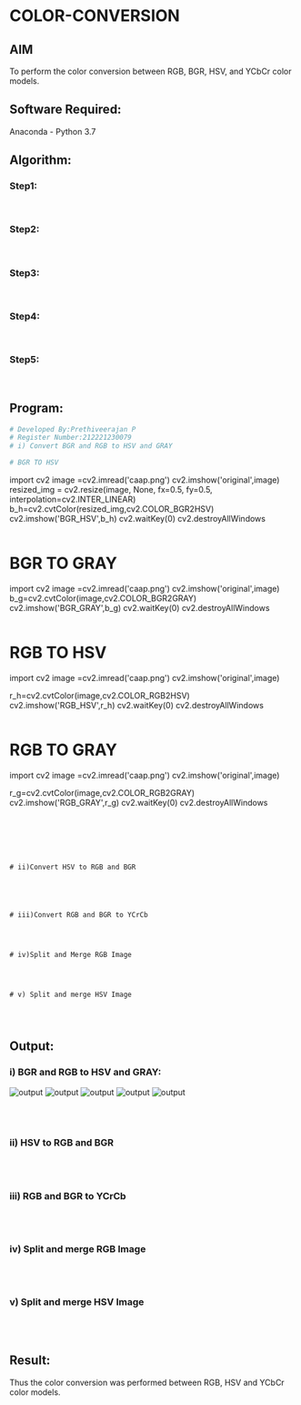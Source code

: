 # COLOR-CONVERSION
## AIM
To perform the color conversion between RGB, BGR, HSV, and YCbCr color models.

## Software Required:
Anaconda - Python 3.7
## Algorithm:
### Step1:
<br>

### Step2:
<br>

### Step3:
<br>

### Step4:
<br>

### Step5:
<br>

## Program:
```python
# Developed By:Prethiveerajan P 
# Register Number:212221230079
# i) Convert BGR and RGB to HSV and GRAY

# BGR TO HSV
```
import cv2
image =cv2.imread('caap.png')
cv2.imshow('original',image)
resized_img = cv2.resize(image, None, fx=0.5, fy=0.5, interpolation=cv2.INTER_LINEAR)
b_h=cv2.cvtColor(resized_img,cv2.COLOR_BGR2HSV)
cv2.imshow('BGR_HSV',b_h)
cv2.waitKey(0)
cv2.destroyAllWindows
```
```
# BGR TO GRAY
import cv2
image =cv2.imread('caap.png')
cv2.imshow('original',image)
b_g=cv2.cvtColor(image,cv2.COLOR_BGR2GRAY)
cv2.imshow('BGR_GRAY',b_g)
cv2.waitKey(0)
cv2.destroyAllWindows
```
```
# RGB TO HSV
import cv2
image =cv2.imread('caap.png')
cv2.imshow('original',image)

r_h=cv2.cvtColor(image,cv2.COLOR_RGB2HSV)
cv2.imshow('RGB_HSV',r_h)
cv2.waitKey(0)
cv2.destroyAllWindows

```
```
# RGB TO GRAY
import cv2
image =cv2.imread('caap.png')
cv2.imshow('original',image)

r_g=cv2.cvtColor(image,cv2.COLOR_RGB2GRAY)
cv2.imshow('RGB_GRAY',r_g)
cv2.waitKey(0)
cv2.destroyAllWindows

```






# ii)Convert HSV to RGB and BGR





# iii)Convert RGB and BGR to YCrCb




# iv)Split and Merge RGB Image




# v) Split and merge HSV Image




```
## Output:
### i) BGR and RGB to HSV and GRAY:
![output](original.png)
![output](bgr_hsv.png)
![output](gray.png)
![output](rgb.png)
![output](rgb_gray.png)

<br>
<br>

### ii) HSV to RGB and BGR
<br>
<br>

### iii) RGB and BGR to YCrCb
<br>
<br>

### iv) Split and merge RGB Image
<br>
<br>

### v) Split and merge HSV Image
<br>
<br>


## Result:
Thus the color conversion was performed between RGB, HSV and YCbCr color models.
